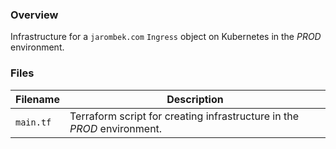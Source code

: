 ### Overview

Infrastructure for a `jarombek.com` `Ingress` object on Kubernetes in the *PROD* environment.

### Files

| Filename             | Description                                                                                    |
|----------------------|------------------------------------------------------------------------------------------------|
| `main.tf`            | Terraform script for creating infrastructure in the *PROD* environment.                        |